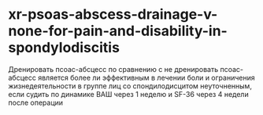 # xr-psoas-abscess-drainage-v-none-for-pain-and-disability-in-spondylodiscitis
Дренировать псоас-абсцесс по сравнению с не дренировать псоас-абсцесс является более ли эффективным в лечении боли и ограничения жизнедеятельности в группе лиц со спондилодисцитом неуточненным, если судить по динамике ВАШ через 1 неделю и SF-36 через 4 недели после операции
